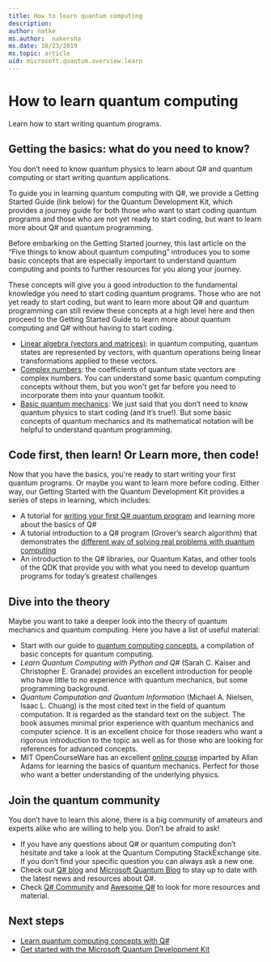 ```yaml
---
title: How to learn quantum computing
description: 
author: natke
ms.author:  nakersha
ms.date: 10/23/2019
ms.topic: article
uid: microsoft.quantum.overview.learn
---
```


# How to learn quantum computing

Learn how to start writing quantum programs.

## Getting the basics: what do you need to know?

You don’t need to know quantum physics to learn about Q# and quantum computing or start writing quantum applications.

To guide you in learning quantum computing with Q#, we provide a Getting Started Guide (link below) for the Quantum Development Kit, which provides a journey guide for both those who want to start coding quantum programs and those who are not yet ready to start coding, but want to learn more about Q# and quantum programming.

Before embarking on the Getting Started journey, this last article on the “Five things to know about quantum computing” introduces you to some basic concepts that are especially important to understand quantum computing and points to further resources for you along your journey.

These concepts will give you a good introduction to the fundamental knowledge you need to start coding quantum programs.  Those who are not yet ready to start coding, but want to learn more about Q# and quantum programming can still review these concepts at a high level here and then proceed to the Getting Started Guide to learn more about quantum computing and Q# without having to start coding.

* [Linear algebra (vectors and matrices)](xref:microsoft.quantum.concepts.vectors): in quantum computing, quantum states are represented by vectors, with quantum operations being linear transformations applied to these vectors.
* [Complex numbers](https://en.wikipedia.org/wiki/Complex_number): the coefficients of quantum state vectors are complex numbers. You can understand some basic quantum computing concepts without them, but you won't get far before you need to incorporate them into your quantum toolkit.
* [Basic quantum mechanics](xref:microsoft.quantum.concepts.intro): We just said that you don’t need to know quantum physics to start coding (and it’s true!). But some basic concepts of quantum mechanics and its mathematical notation will be helpful to understand quantum programming.

## Code first, then learn! Or Learn more, then code!

Now that you have the basics, you're ready to start writing your first quantum programs.  Or maybe you want to learn more before coding.  Either way, our Getting Started with the Quantum Development Kit provides a series of steps in learning, which includes:

* A tutorial for [writing your first Q# quantum program](xref:microsoft.quantum.write-program) and learning more about the basics of Q#
* A tutorial introduction to a Q# program (Grover’s search algorithm) that demonstrates the [different way of solving real problems with quantum computing](xref:microsoft.quantum.quickstarts.search)
* An introduction to the Q# libraries, our Quantum Katas, and other tools of the QDK that provide you with what you need to develop quantum programs for today’s greatest challenges

## Dive into the theory

Maybe you want to take a deeper look into the theory of quantum mechanics and quantum computing. Here you have a list of useful material:

* Start with our guide to [quantum computing concepts](xref:microsoft.quantum.concepts.intro), a compilation of basic concepts for quantum computing.
* _Learn Quantum Computing with Python and Q#_ (Sarah C. Kaiser and Christopher E. Granade) provides an excellent introduction for people who have little to no experience with quantum mechanics, but some programming background.
* _Quantum Computation and Quantum Information_ (Michael A. Nielsen, Isaac L. Chuang) is the most cited text in the field of quantum computation. It is regarded as the standard text on the subject. The book assumes minimal prior experience with quantum mechanics and computer science. It is an excellent choice for those readers who want a rigorous introduction to the topic as well as for those who are looking for references for advanced concepts.
* MIT OpenCourseWare has an excellent [online course](https://www.youtube.com/watch?v=lZ3bPUKo5zc&list=PLUl4u3cNGP61-9PEhRognw5vryrSEVLPr) imparted by Allan Adams for learning the basics of quantum mechanics. Perfect for those who want a better understanding of the underlying physics.

## Join the quantum community

You don’t have to learn this alone, there is a big community of amateurs and experts alike who are willing to help you. Don’t be afraid to ask!

* If you have any questions about Q# or quantum computing don’t hesitate and take a look at the Quantum Computing StackExchange site. If you don’t find your specific question you can always ask a new one. 
* Check out [Q# blog](https://devblogs.microsoft.com/qsharp/) and [Microsoft Quantum Blog](https://cloudblogs.microsoft.com/quantum/) to stay up to date with the latest news and resources about Q#.
* Check [Q# Community](https://qsharp.community/) and [Awesome Q#](https://project-awesome.org/ebraminio/awesome-qsharp) to look for more resources and material.

## Next steps

* [Learn quantum computing concepts with Q#](xref:microsoft.quantum.write-program)
* [Get started with the Microsoft Quantum Development Kit](xref:microsoft.quantum.welcome)
